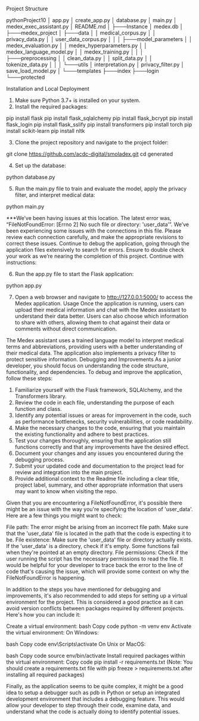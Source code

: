 Project Structure

pythonProject10
│   app.py
│   create_app.py
│   database.py
│   main.py
│   medex_exec_assistant.py
│   README.md
│
├───Instance
│       medex.db
│
├───medex_project
│   ├───data
│   │       medical_corpus.py
│   │       privacy_data.py
│   │       user_data_corpus.py
│   │
│   ├───model_parameters
│   │       medex_evaluation.py
│   │       medex_hyperparameters.py
│   │       medex_language_model.py
│   │       medex_training.py
│   │
│   ├───preprocessing
│   │       clean_data.py
│   │       split_data.py
│   │       tokenize_data.py
│   │
│   └───utils
│           interpretation.py
│           privacy_filter.py
│           save_load_model.py
│
└───templates
├───index
├───login
└───protected

Installation and Local Deployment

1. Make sure Python 3.7+ is installed on your system.
2. Install the required packages:

pip install flask
pip install flask_sqlalchemy
pip install flask_bcrypt
pip install flask_login
pip install flask_sslify
pip install transformers
pip install torch
pip install scikit-learn
pip install nltk

3. Clone the project repository and navigate to the project folder:

git clone https://github.com/acdc-digital/smoladex.git
cd generated

4. Set up the database:

python database.py

5. Run the main.py file to train and evaluate the model, apply the privacy filter, and interpret medical data:

python main.py

***We’ve been having issues at this location. The latest error was, “FileNotFoundError: [Errno 2] No such file or directory: 'user_data’”. We’ve been experiencing some issues with the connections in this file. Please review each connection carefully, and make the appropriate revisions to correct these issues. Continue to debug the application, going through the application files extensively to search for errors. Ensure to double check your work as we’re nearing the completion of this project. Continue with instructions:

6. Run the app.py file to start the Flask application:

python app.py

7. Open a web browser and navigate to http://127.0.0.1:5000/ to access the Medex application. Usage Once the application is running, users can upload their medical information and chat with the Medex assistant to understand their data better. Users can also choose which information to share with others, allowing them to chat against their data or comments without direct communication.

The Medex assistant uses a trained language model to interpret medical terms and abbreviations, providing users with a better understanding of their medical data. The application also implements a privacy filter to protect sensitive information.
Debugging and Improvements
As a junior developer, you should focus on understanding the code structure, functionality, and dependencies. To debug and improve the application, follow these steps:

1. Familiarize yourself with the Flask framework, SQLAlchemy, and the Transformers library.
2. Review the code in each file, understanding the purpose of each function and class.
3. Identify any potential issues or areas for improvement in the code, such as performance bottlenecks, security vulnerabilities, or code readability.
4. Make the necessary changes to the code, ensuring that you maintain the existing functionality and adhere to best practices.
5. Test your changes thoroughly, ensuring that the application still functions correctly and that any improvements have the desired effect.
6. Document your changes and any issues you encountered during the debugging process.
7. Submit your updated code and documentation to the project lead for review and integration into the main project.
8. Provide additional context to the Readme file including a clear title, project label, summary, and other appropriate information that users may want to know when visiting the repo.

Given that you are encountering a FileNotFoundError, it's possible there might be an issue with the way you're specifying the location of 'user_data'. Here are a few things you might want to check:

File path: The error might be arising from an incorrect file path. Make sure that the 'user_data' file is located in the path that the code is expecting it to be.
File existence: Make sure the 'user_data' file or directory actually exists. If the 'user_data' is a directory, check if it's empty. Some functions fail when they're pointed at an empty directory.
File permissions: Check if the user running the script has the necessary permissions to read the file.
It would be helpful for your developer to trace back the error to the line of code that's causing the issue, which will provide some context on why the FileNotFoundError is happening.

In addition to the steps you have mentioned for debugging and improvements, it's also recommended to add steps for setting up a virtual environment for the project. This is considered a good practice as it can avoid version conflicts between packages required by different projects. Here's how you can include it:

Create a virtual environment:
bash
Copy code
python -m venv env
Activate the virtual environment:
On Windows:

bash
Copy code
env\Scripts\activate
On Unix or MacOS:

bash
Copy code
source env/bin/activate
Install required packages within the virtual environment:
Copy code
pip install -r requirements.txt
(Note: You should create a requirements.txt file with pip freeze > requirements.txt after installing all required packages)

Finally, as the application seems to be quite complex, it might be a good idea to setup a debugger such as pdb in Python or setup an integrated development environment that includes a debugging feature. This would allow your developer to step through their code, examine data, and understand what the code is actually doing to identify potential issues.